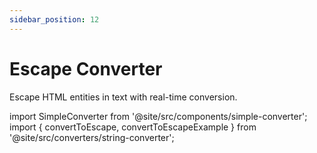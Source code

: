 ```yaml
---
sidebar_position: 12
---
```


# Escape Converter

Escape HTML entities in text with real-time conversion.

import SimpleConverter from '@site/src/components/simple-converter';
import { convertToEscape, convertToEscapeExample } from '@site/src/converters/string-converter';

<SimpleConverter
  conversion={convertToEscape}
  placeholder="Enter HTML to escape..."
  language="text"
  exampleInput={convertToEscapeExample.input}
  showPreview={true}
  previewMode="inline"
/>
